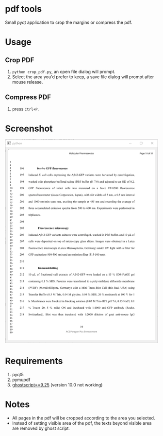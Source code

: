 # pdf tools
 Small pyqt application to crop the margins or compress the pdf. 

# Usage
## Crop PDF
1. `python crop_pdf.py`, an open file dialog will prompt. 
2. Select the area you'd prefer to keep, a save file dialog will prompt after mouse release. 
## Compress PDF
1. press `Ctrl+P`.

# Screenshot
![example](example.gif)

# Requirements
1. pyqt5
2. pymupdf
3. [ghostscript==9.25](https://github.com/ArtifexSoftware/ghostpdl-downloads/releases/tag/gs925) (version 10.0 not working) 

# Notes
* All pages in the pdf will be cropped according to the area you selected. 
* Instead of setting visible area of the pdf, the texts beyond visible area are removed by ghost script.